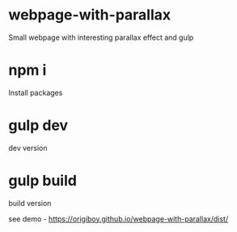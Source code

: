 # webpage-with-parallax
Small webpage with interesting parallax effect and gulp

# npm i
Install packages

# gulp dev
dev version

# gulp build
build version

see demo - https://origiboy.github.io/webpage-with-parallax/dist/
